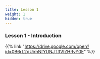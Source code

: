 ```yaml
---
title: Lesson 1
weight: 1
hidden: true
---
```


### Lesson 1 - Introduction

{{% link "https://drive.google.com/open?id=0B6rL2dUirhNfYUNJT3VIZHRvY0E" %}}
